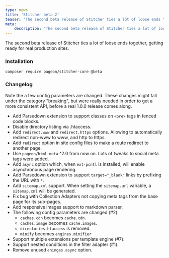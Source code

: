 ```yaml
---
type: news
title: 'Stitcher beta 2'
teaser: 'The second beta release of Stitcher ties a lot of loose ends together, getting ready for real production sites.'
meta:
    description: 'The second beta release of Stitcher ties a lot of loose ends together, getting ready for real production sites.'
---
```


The second beta release of Stitcher ties a lot of loose ends together, getting ready for real production sites. 

### Installation

```
composer require pageon/stitcher-core @beta
```

### Changelog

Note the a few config parameters are changed. These changes might fall under the category "breaking", 
 but were really needed in order to get a more consistent API, before a real 1.0.0 release comes along.
  
- Add Parsedown extension to support classes on `<pre>` tags in fenced code blocks.
- Disable directory listing via .htaccess.
- Add `redirect.www` and `redirect.https` options. Allowing to automatically redirect non-www to www, and http to https.
- Add `redirect` option in site config files to make a route redirect to another page.
- Use `pageon/html-meta` ^2.0 from now on. Lots of tweaks to social meta tags were added.
- Add `async` option which, when `ext-pcntl` is installed, will enable asynchronous page rendering.
- Add Parsedown extension to support `target="_blank"` links by prefixing the URL with `*`.
- Add `sitemap.xml` support. When setting the `sitemap.url` variable, a `sitemap.xml` will be generated.
- Fix bug with Collection Adapters not copying meta tags from the base page for its sub-pages.
- Add responsive images support to markdown parser.
- The following config parameters are changed (#2):
    - `caches.cdn` becomes `cache.cdn`.
    - `caches.image` becomes `cache.images`.
    - `directories.htaccess` is removed.
    - `minify` becomes `engines.minifier`
- Support multiple extensions per template engine (#7).
- Support nested conditions in the filter adapter (#1).
- Remove unused `eninges.async` option.
